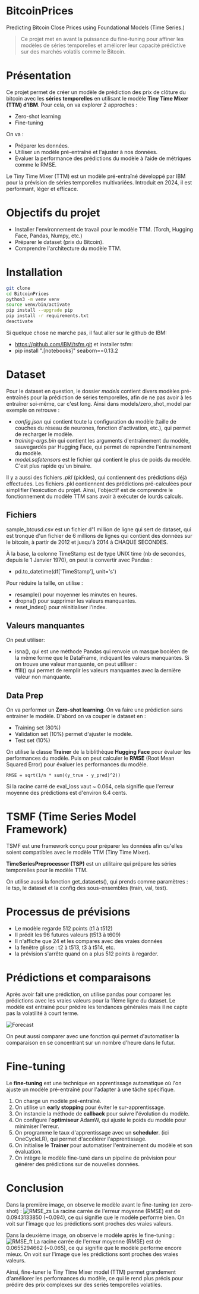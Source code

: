 # BitcoinPrices
Predicting Bitcoin Close Prices using Foundational Models (Time Series.)

> Ce projet met en avant la puissance du fine-tuning pour affiner les modèles de séries temporelles et améliorer leur capacité prédictive sur des marchés volatils comme le Bitcoin.

# Présentation
Ce projet permet de créer un modèle de prédiction des prix de clôture du bitcoin avec les **séries temporelles** en utilisant le modèle **Tiny Time Mixer (TTM) d’IBM**. Pour cela,
on va explorer 2 approches :
- Zero-shot learning
- Fine-tuning

On va :
- Préparer les données.
- Utiliser un modèle pré-entraîné et l'ajuster à nos données.
- Évaluer la performance des prédictions du modèle à l’aide de métriques comme le RMSE.

Le Tiny Time Mixer (TTM) est un modèle pré-entraîné développé par IBM pour 
la prévision de séries temporelles multivariées. Introduit en 2024, il est 
performant, léger et efficace.

# Objectifs du projet
- Installer l'environnement de travail pour le modèle TTM. (Torch, Hugging Face, Pandas, Numpy, etc.)
- Préparer le dataset (prix du Bitcoin).
- Comprendre l'architecture du modèle TTM.

# Installation 
```bash
git clone
cd BitcoinPrices
python3 -m venv venv
source venv/bin/activate
pip install --upgrade pip
pip install -r requirements.txt
deactivate
```
Si quelque chose ne marche pas, il faut aller sur le github de IBM:
- https://github.com/IBM/tsfm.git et installer tsfm:
- pip install ".[notebooks]" seaborn==0.13.2

# Dataset
Pour le dataset en question, le dossier _models_ contient divers modèles pré-entraînés pour la prédiction de séries temporelles, afin de ne pas avoir à les entraîner soi-même, car c'est long.
Ainsi dans models/zero_shot_model par exemple on retrouve :
- _config.json_ qui contient toute la configuration du modèle (taille de couches du réseau de neurones, fonction d'activation, etc.), qui permet de recharger le modèle.
- _training-args.bin_ qui contient les arguments d'entraînement du modèle, sauvegardés par Hugging Face, qui permet de reprendre l'entrainement du modèle.
- _model.safetensors_ est le fichier qui contient le plus de poids du modèle. C'est plus rapide qu'un binaire.

Il y a aussi des fichiers _.pkl_ (pickles), qui contiennent des prédictions déjà effectuées.
Les fichiers .pkl contiennent des prédictions pré-calculées pour simplifier l'exécution du projet. Ainsi, l'objectif est de comprendre le fonctionnement du modèle TTM sans avoir à exécuter de lourds calculs.

## Fichiers
sample_btcusd.csv est un fichier d'1 million de ligne qui sert de dataset, qui est tronqué d'un fichier de 6 millions de lignes qui contient des données sur 
le bitcoin, à partir de 2012 et jusqu'à 2014 à CHAQUE SECONDES.

À la base, la colonne TimeStamp est de type UNIX time (nb de secondes, depuis le 1 Janvier 1970), on peut la convertir avec Pandas :
- pd.to_datetime(df['TimeStamp'], unit='s')

Pour réduire la taille, on utilise :
- resample() pour moyenner les minutes en heures.
- dropna() pour supprimer les valeurs manquantes.
- reset_index() pour réinitialiser l'index.

## Valeurs manquantes
On peut utiliser:
- isna(), qui est une méthode Pandas qui renvoie un masque booléen de la même forme que le DataFrame, indiquant les valeurs manquantes.
Si on trouve une valeur manquante, on peut utiliser :
- ffill() qui permet de remplir les valeurs manquantes avec la dernière valeur non manquante.

## Data Prep
On va performer un **Zero-shot learning**. On va faire une prédiction sans entrainer le modèle. 
D'abord on va couper le dataset en :
- Training set (80%)
- Validation set (10%) permet d'ajuster le modèle.
- Test set (10%)

On utilise la classe **Trainer** de la biblithèque **Hugging Face** pour évaluer les performances du modèle. Puis on peut calculer le **RMSE** (Root Mean Squared Error) pour évaluer les performances du modèle.
```
RMSE = sqrt(1/n * sum((y_true - y_pred)^2))
```
Si la racine carré de eval_loss vaut ~ 0.064, cela signifie que l'erreur
moyenne des prédictions est d'environ 6.4 cents.

# TSMF (Time Series Model Framework)
TSMF est une framework conçu pour préparer les données afin qu'elles soient compatibles avec le modèle TTM (Tiny Time Mixer).

**TimeSeriesPreprocessor (TSP)** est un utilitaire qui prépare les séries temporelles pour le modèle TTM.

On utilise aussi la fonction get_datasets(), qui prends comme paramètres :
le tsp, le dataset et la config des sous-ensembles (train, val, test).

# Processus de prévisions
- Le modèle regarde 512 points (t1 à t512)
- Il prédit les 96 futures valeurs (t513 à t609)
- Il n'affiche que 24 et les compares avec des vraies données
- la fenêtre glisse : t2 à t513, t3 à t514, etc.
- la prévision s'arrête quand on a plus 512 points à regarder.

# Prédictions et comparaisons
Après avoir fait une prédiction,
on utilise pandas pour comparer les prédictions avec les vraies valeurs pour la 11ème ligne du dataset. Le modèle est entrainé pour prédire les tendances générales mais il ne capte pas la volatilité à court terme.

![Forecast](images/Forecast1.png)

On peut aussi comparer avec une fonction qui permet d'automatiser la comparaison en se
concentrant sur un nombre d'heure dans le futur.

# Fine-tuning
Le **fine-tuning** est une technique en apprentissage automatique où l'on ajuste un modèle pré-entraîné pour l'adapter à une tâche spécifique.

1) On charge un modèle pré-entraîné.
2) On utilise un **early stopping** pour éviter le sur-apprentissage.
3) On instancie la méthode de **callback** pour suivre l'évolution du modèle.
4) On configure l'**optimiseur** AdamW, qui ajuste le poids du modèle pour minimiser l'erreur.
5) On programme le taux d'apprentissage avec un **scheduler**. (ici OneCycleLR), qui permet
d'accélérer l'apprentissage.
6) On initialise le **Trainer** pour automatiser l'entrainement du modèle et son évaluation.
7) On intègre le modèle fine-tuné dans un pipeline de prévision pour générer des prédictions sur de nouvelles données.


# Conclusion
Dans la première image, on observe le modèle avant le fine-tuning (en zero-shot) : 
![RMSE_zs](images/RMSE_zs.png)
La racine carrée de l'erreur moyenne (RMSE) est de 0.0943133850 (~0.094), ce qui signifie que le modèle performe bien. On voit sur l'image que les prédictions sont proches des vraies valeurs.

Dans la deuxième image, on observe le modèle après le fine-tuning :
![RMSE_ft](images/RMSE_ft.png)
La racine carrée de l'erreur moyenne (RMSE) est de 0.0655294662 (~0.065), ce qui signifie que le modèle performe encore mieux. On voit sur l'image que les prédictions sont proches des vraies valeurs.

Ainsi, fine-tuner le Tiny TIme Mixer model (TTM) permet grandement d'améliorer les performances du modèle, ce qui le rend plus précis pour prédire des prix complexes sur des seriés temporelles volatiles.